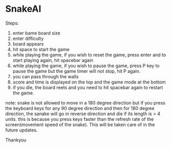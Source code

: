 # SnakeAI

Steps:
1. enter bame board size
2. enter difficulty
3. board appears
4. hit space to start the game
5. while playing the game, if you wish to reset the game, press enter and to start playing again, hit spacebar again
6. while playing the game, if you wish to pause the game, press P key to pause the game but the game timer will not stop, hit P again.
7. you can pass through the walls
8. score and time is displayed on the top and the game mode at the bottom
9. if you die, the board reets and you need to hit spacebar again to restart the game.

note: snake is not allowed to move in a 180 degree direction but if you press the keyboard keys for any 90 degree direction and then 
for 180 degree direction, the sanake will go in reverse direction and die if its length is > 4 units. this is because you press keys
faster than the refresh rate of the screen(movement speed of the snake). This will be taken care of in the future updates.

Thankyou
